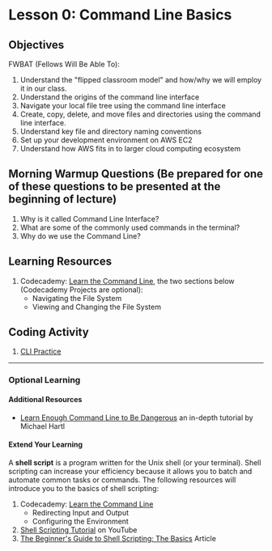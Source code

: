 # Lesson 0: Command Line Basics

## Objectives
FWBAT (Fellows Will Be Able To):
1. Understand the "flipped classroom model" and how/why we will employ it in our class.
2. Understand the origins of the command line interface
3. Navigate your local file tree using the command line interface
4. Create, copy, delete, and move files and directories using the command line interface.
5. Understand key file and directory naming conventions
6. Set up your development environment on AWS EC2
7. Understand how AWS fits in to larger cloud computing ecosystem


## Morning Warmup Questions (Be prepared for one of these questions to be presented at the beginning of lecture)
1. Why is it called Command Line Interface? 
2. What are some of the commonly used commands in the terminal? 
3. Why do we use the Command Line? 


## Learning Resources
1. Codecademy: [Learn the Command Line](https://www.codecademy.com/learn/learn-the-command-line), the two sections below (Codecademy Projects are optional):
   * Navigating the File System
   * Viewing and Changing the File System

## Coding Activity
1. [CLI Practice](/lesson_0_cli/cli_practice.md)
___

### Optional Learning

#### Additional Resources
* [Learn Enough Command Line to Be Dangerous](https://www.learnenough.com/command-line-tutorial/basics) an in-depth tutorial by Michael Hartl

#### Extend Your Learning
A **shell script** is a program written for the Unix shell (or your terminal). Shell scripting can increase your efficiency because it allows you to batch and automate common tasks or commands. The following resources will introduce you to the basics of shell scripting:
1. Codecademy: [Learn the Command Line](https://www.codecademy.com/learn/learn-the-command-line) 
   * Redirecting Input and Output
   * Configuring the Environment
2. [Shell Scripting Tutorial](https://www.youtube.com/watch?v=hwrnmQumtPw) on YouTube
3. [The Beginner's Guide to Shell Scripting: The Basics](https://www.howtogeek.com/67469/the-beginners-guide-to-shell-scripting-the-basics/) Article
